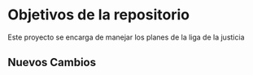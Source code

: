 # Objetivos de la repositorio

Este proyecto se encarga de manejar los planes de la liga de la justicia

## Nuevos Cambios